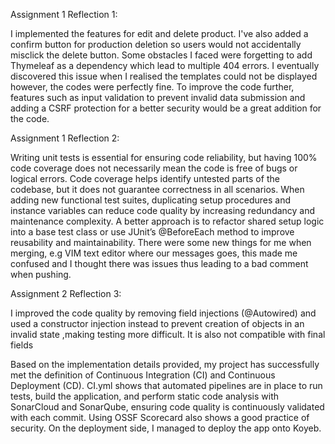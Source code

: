 Assignment 1 Reflection 1:

I implemented the features for edit and delete product. I've also added a confirm button for production deletion so users would not accidentally misclick the delete button.
Some obstacles I faced were forgetting to add Thymeleaf as a dependency which lead to multiple 404 errors. I eventually discovered this issue when I realised the templates could not be displayed however, the codes were perfectly fine.
To improve the code further, features such as input validation to prevent invalid data submission and adding a CSRF protection for a better security would be a great addition for the code.

Assignment 1 Reflection 2:


Writing unit tests is essential for ensuring code reliability, but having 100% code coverage does not necessarily mean the code is free of bugs or logical errors. Code coverage helps identify untested parts of the codebase, but it does not guarantee correctness in all scenarios. When adding new functional test suites, duplicating setup procedures and instance variables can reduce code quality by increasing redundancy and maintenance complexity.
A better approach is to refactor shared setup logic into a base test class or use JUnit’s @BeforeEach method to improve reusability and maintainability.
There were some new things for me when merging, e.g VIM text editor where our messages goes, this made me confused and I thought there was issues thus leading to a bad comment when pushing.

Assignment 2 Reflection 3:

I improved the code quality by removing field injections (@Autowired) and used a constructor injection instead to prevent creation of objects in an invalid state
,making testing more difficult. It is also not compatible with final fields


Based on the implementation details provided, my project has successfully met the definition of Continuous Integration (CI) and Continuous Deployment (CD). CI.yml shows that automated pipelines are in place to run tests, build the application, and perform static code analysis with SonarCloud and SonarQube, ensuring code quality is continuously validated with each commit. 
Using OSSF Scorecard also shows a good practice of security. On the deployment side, I managed to deploy the app onto Koyeb.
